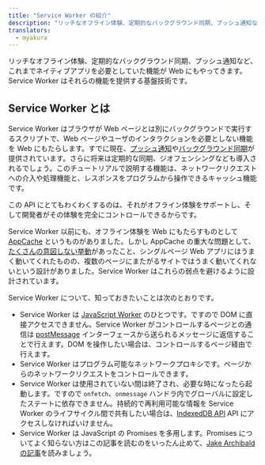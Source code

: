 ```yaml
---
title: "Service Worker の紹介"
description: "リッチなオフライン体験、定期的なバックグラウンド同期、プッシュ通知など、これまでネイティブアプリを必要としていた機能が Web にもやってきます。Service Worker はそれらの機能を提供する基盤技術です。"
translators:
  - myakura
---
```


<p class="intro">リッチなオフライン体験、定期的なバックグラウンド同期、プッシュ通知など、これまでネイティブアプリを必要としていた機能が Web にもやってきます。Service Worker はそれらの機能を提供する基盤技術です。</p>

## Service Worker とは

Service Worker はブラウザが Web ページとは別にバックグラウンドで実行するスクリプトで、Web ページやユーザのインタラクションを必要としない機能を Web にもたらします。すでに現在、[プッシュ通知](/web/updates/2015/03/push-notifications-on-the-open-web)や[バックグラウンド同期](/web/updates/2015/12/background-sync)が提供されています。さらに将来は定期的な同期、ジオフェンシングなども導入されるでしょう。このチュートリアルで説明する機能は、ネットワークリクエストへの介入や処理機能と、レスポンスをプログラムから操作できるキャッシュ機能です。

この API にとてもわくわくするのは、それがオフライン体験をサポートし、そして開発者がその体験を完全にコントロールできるからです。

Service Worker 以前にも、オフライン体験を Web にもたらすものとして [AppCache](http://www.html5rocks.com/en/tutorials/appcache/beginner/) というものがありました。しかし AppCache の重大な問題として、[たくさんの意図しない挙動](http://alistapart.com/article/application-cache-is-a-douchebag)があったこと、シングルページ Web アプリにはうまく動いてくれたものの、複数のページにまたがるサイトではうまく動いてくれないという設計がありました。Service Worker はこれらの弱点を避けるように設計されています。

Service Worker について、知っておきたいことは次のとおりです。

* Service Worker は [JavaScript Worker](http://www.html5rocks.com/ja/tutorials/workers/basics/) のひとつです。ですので DOM に直接アクセスできません。Service Worker がコントロールするページとの通信は [postMessage](https://html.spec.whatwg.org/multipage/workers.html#dom-worker-postmessage) インターフェースから送られるメッセージに返信することで行えます。DOM を操作したい場合は、コントロールするページ経由で行えます。
* Service Worker はプログラム可能なネットワークプロキシです。ページからのネットワークリクエストをコントロールできます。
* Service Worker は使用されていない間は終了され、必要な時になったら起動します。ですので `onfetch`、`onmessage` ハンドラ内でグローバルに設定したステートに依存できません。持続的で再利用可能な情報を Service Worker のライフサイクル間で共有したい場合は、[IndexedDB API](https://developer.mozilla.org/ja/docs/Web/API/IndexedDB_API) API にアクセスしなければいけません。
* Service Worker は JavaScript の Promises を多用します。Promises についてよく知らない方はこの記事を読むのをいったん止めて、[Jake Archibaldの記事](/web/fundamentals/primers/promises/)を読みましょう。
